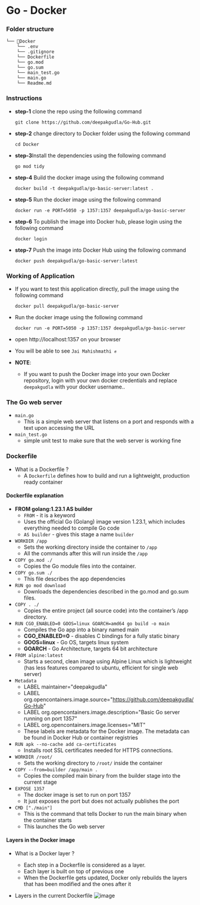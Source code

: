 # Go - Docker

### Folder structure
```
└── 📁Docker
    └── .env
    └── .gitignore
    └── Dockerfile
    └── go.mod
    └── go.sum
    └── main_test.go
    └── main.go
    └── Readme.md
```

### Instructions

- **step-1** clone the repo using the following command
  ```
  git clone https://github.com/deepakgudla/Go-Hub.git
  ```
- **step-2** change directory to Docker folder using the following command
  ```
  cd Docker
  ```
- **step-3**Install the dependencies using the following command
  ```
  go mod tidy
  ```
- **step-4** Build the docker image using the following command
  ```
  docker build -t deepakgudla/go-basic-server:latest .
  ```
- **step-5** Run the docker image using the following command     
  ```
  docker run -e PORT=5050 -p 1357:1357 deepakgudla/go-basic-server
  ```
- **step-6** To publish the image into Docker hub, please login using the following command
  ```
  docker login
  ``` 
- **step-7** Push the image into Docker Hub using the following command
  ```
  docker push deepakgudla/go-basic-server:latest
  ``` 

### Working of Application 
- If you want to test this application directly, pull the image using the following command
  ```
  docker pull deepakgudla/go-basic-server
  ```
- Run the docker image using the following command     
  ```
  docker run -e PORT=5050 -p 1357:1357 deepakgudla/go-basic-server
  ```
- open http://localhost:1357 on your browser
- You will be able to see `Jai Mahishmathi ✊`

- **NOTE**:
    - If you want to push the Docker image into your own Docker repository, login with your own docker credentials and replace `deepakgudla` with your docker username..
  
### The Go web server

- `main.go`
    - This is a simple web server that listens on a port and responds with a text upon accessing the URL
- `main_test.go`
    - simple unit test to make sure that the web server is working fine 

### Dockerfile

- What is a Dockerfile ?
    - A `Dockerfile` defines how to build and run a lightweight, production ready container

#### Dockerfile explanation

- **FROM golang:1.23.1 AS builder**
    - `FROM` - it is a keyword
    - Uses the official Go (Golang) image version 1.23.1, which includes everything needed to compile Go code
    - `AS builder` - gives this stage a name `builder`
- `WORKDIR /app`
    - Sets the working directory inside the container to `/app`
    - All the commands after this will run inside the `/app`
- `COPY go.mod ./`
    - Copies the Go module files into the container. 
- `COPY go.sum ./`
    - This file describes the app dependencies
- `RUN go mod download`
    - Downloads the dependencies described in the go.mod and go.sum files.
- `COPY . ./`
    - Copies the entire project (all source code) into the container’s /app directory.
- `RUN CGO_ENABLED=0 GOOS=linux GOARCH=amd64 go build -o main`
    - Compiles the Go app into a binary named main
    - **CGO_ENABLED=0** - disables C bindings for a fully static binary
    - **GOOS=linux** - Go OS, targets linux system
    - **GOARCH** - Go Architecture, targets 64 bit architecture
- `FROM alpine:latest`
    - Starts a second, clean image using Alpine Linux which is lightweight (has less features compared to ubuntu, efficient for single web server)
- `Metadata`
    -  LABEL maintainer="deepakgudla"
    - LABEL org.opencontainers.image.source="https://github.com/deepakgudla/Go-Hub"
    - LABEL org.opencontainers.image.description="Basic Go server running on port 1357"
    - LABEL org.opencontainers.image.licenses="MIT"
    - These labels are metadata for the Docker image. The metadata can be found in Docker Hub or container registries
- `RUN apk --no-cache add ca-certificates`
    -  Installs root SSL certificates needed for HTTPS connections.
- `WORKDIR /root/`
    - Sets the working directory to `/root/` inside the container
- `COPY --from=builder /app/main .`
    - Copies the compiled main binary from the builder stage  into the current stage
- `EXPOSE 1357` 
    - The docker image is set to run on port 1357
    - It just exposes the port but does not actually publishes the port 
- `CMD ["./main"]`
    - This is the command that tells Docker to run the main binary when the container starts
    - This launches the Go web server 

#### Layers in the Docker image

- What is a Docker layer ?
    - Each step in a Dockerfile is considered as a layer. 
    - Each layer is built on top of previous one
    - When the Dockerfile gets updated, Docker only rebuilds the layers that has been modified and the ones after it 

- Layers in the current Dockerfile
  ![image](https://github.com/user-attachments/assets/f61c3dd1-6b2b-424e-893c-ed240280ccc5)
